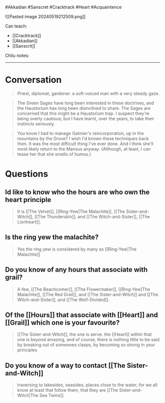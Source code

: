 #Akkadian #Sanscret #Cracktrack #Heart #Acquaintence 

![[Pasted image 20240519212509.png]]

Can teach:
- [[Cracktrack]]
- [[Akkadian]]
- [[Sanscrit]]

Chilu notes:

___
# Conversation

>Priest, diplomat, gardener: a soft-voiced man with a very steady gaze. 

>The Green Sages have long been interested in these doctrines, and the Haustorium has long been disinclined to share. The Sages are concerned that this might be a Haustorium trap. I suspect they're being overly cautious; but I have learnt, over the years, to take their instincts seriously.

>You know I had to manage Galmier's reincorporation, up in the mountains by the Grove? I wish I'd known these techniques back then. It was the most difficult thing I've ever done. And I think she'll most likely return to the Mansus anyway. (Although, at least, I can tease her that she smells of humus.)

# Questions

## Id like to know who the hours are who own the heart principle
>It is [[The Velvet]], [[Ring-Yew|The Malachite]], [[The Sister-and-Witch]], [[The Thunderskin]], and [[The Witch-and-Sister]], [[The Lionheart]].
## Is the ring yew the malachite?
>Yes the ring yew is considered by many as [[Ring-Yew|The Malachite]]
## Do you know of any hours that associate with grail?
>A few, [[The Beachcomer]], [[The Flowermaker]], [[Ring-Yew|The Malachite]], [[The Red Grail]], and [[The Sister-and-Witch]] and [[The Witch-and-Sister]], and [[The Wolf-Divided]].
## Of the [[Hours]] that associate with [[Heart]] and [[Grail]] which one is your favourite?
>[[The Sister-and-Witch]], the one is serve. the [[Heart]] within that one is beyond amazing, and of course, there is nothing little to be said by breaking out of someones clasps, by becoming so strong in your principles
## Do you know of a way to contact [[The Sister-and-Witch]]
>traversing to lakesides, seasides, places close to the water, for we all know at least that follow them, that they are [[The Sister-and-Witch|The Sea Twins]].
